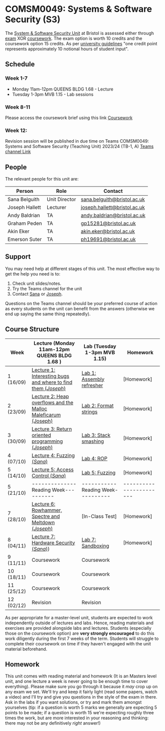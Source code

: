 # COMSM0049: Systems & Software Security (S3)

The [System & Software Security Unit](https://www.bris.ac.uk/unit-programme-catalogue/UnitDetails.jsa?ayrCode=21%2F22&unitCode=COMSM0049) at Bristol is assessed either through [exam](https://www.bris.ac.uk/unit-programme-catalogue/UnitDetails.jsa?ayrCode=21%2F22&unitCode=COMSM0050) XOR [coursework](https://www.bris.ac.uk/unit-programme-catalogue/UnitDetails.jsa?ayrCode=21%2F22&unitCode=COMSM0051).
The exam option is worth 10 credits and the coursework option 15 credits.
As per [university guidelines](http://www.bristol.ac.uk/academic-quality/assessment/regulations-and-code-of-practice-for-taught-programmes/programme-design/) "one credit point represents approximately 10 notional hours of student input".

## Schedule

### Week 1-7
- Monday 11am-12pm QUEENS BLDG 1.68 - Lecture
- Tuesday 1-3pm MVB 1.15 - Lab sessions

### Week 8-11
Please access the coursework brief using this link [Coursework](https://github.com/cs-uob/COMSM0049/blob/master/docs/Systems%20and%20Software%20Security%20Coursework%2023-24.docx)


### Week 12: 

Revision session will be published in due time on Teams COMSM0049: Systems and Software Security (Teaching Unit) 2023/24 (TB-1, A) 
 [Teams channel Link](https://teams.microsoft.com/l/channel/19%3a5IMsIc5ntnsf4jmmq6g7KNwN2epdvrb_vs91FR7jafo1%40thread.tacv2/General?groupId=e990e356-9e3d-4764-9172-5df2ee2329db&tenantId=b2e47f30-cd7d-4a4e-a5da-b18cf1a4151b)



## People

The relevant people for this unit are:

| Person         | Role          | Contact                                                             |
|----------------|---------------|---------------------------------------------------------------------|
| Sana Belguith  | Unit Director | [sana.belguith@bristol.ac.uk](mailto:sana.belguith@bristol.ac.uk)   |
| Joseph Hallett | Lecturer      | [joseph.hallett@bristol.ac.uk](mailto:joseph.hallett@bristol.ac.uk) |
| Andy Baldrian  | TA            | [andy.baldrian@bristol.ac.uk](mailto:andy.baldrian@bristol.ac.uk)   |
| Graham Peden   | TA            | [gp15281@bristol.ac.uk](mailto:gp15281@bristol.ac.uk)               |
| Akin Eker      | TA            | [akin.eker@bristol.ac.uk](mailto:akin.eker@bristol.ac.uk)           |
| Emerson Suter  | TA            | [ph19691@bristol.ac.uk](mailto:ph19691@bristol.ac.uk)               |

## Support

You may need help at different stages of this unit.
The most effective way to get the help you need is to:

1. Check unit slides/notes.
2. Try the Teams channel for the unit
3. Contact [Sana](mailto:sana.belguith@bristol.ac.uk) or [Joseph](mailto:joseph.hallett@bristol.ac.uk).

Questions on the Teams channel should be your preferred course of action as every students on the unit can benefit from the answers (otherwise we end up saying the same thing repeatedly).

## Course Structure

| Week       | Lecture (Monday 11am-12pm QUEENS BLDG 1.68 )                                        |   Lab (Tuesday 1-3pm MVB 1.15)   | Homework        |   
|------------|-------------------------------------------------------------------------------------|----------------------------------|-----------------|
| 1  (16/09) | [Lecture 1: Interesting bugs and where to find them (*Joseph*)](lectures/1/slides.pdf)  | [Lab 1: Assembly refresher](https://github.com/cs-uob/COMSM0049/blob/master/docs/labs/1.md)                            | [Homework]                                                      |   
| 2  (23/09) |[Lecture 2: Heap overflows and the Malloc Maleficarum (Joseph)](lectures/2/slides.pdf) | [Lab 2: Format strings](https://github.com/cs-uob/COMSM0049/blob/master/docs/labs/2.md)       | [Homework]                                                 |               |   |
 | 3  (30/09) | [Lecture 3: Return oriented programming (*Joseph*)](lectures/3/slides.pdf)         | [Lab 3: Stack smashing](https://github.com/cs-uob/COMSM0049/blob/master/docs/labs/3.md)      | [Homework]    |   
| 4  (07/10) | [Lecture 4: Fuzzing (*Sana*)](https://github.com/cs-uob/COMSM0049/blob/master/docs/lectures/4/Intro-fuzzzing.pdf)                                       |[Lab 4: ROP](https://github.com/cs-uob/COMSM0049/blob/master/docs/labs/4.md)          |  [Homework]|   
| 5  (14/10) |[Lecture 5: Access Control (*Sana*)](https://github.com/cs-uob/COMSM0049/blob/master/docs/lectures/5/Access%20Control%2023-24.pdf)         |  [Lab 5: Fuzzing](https://github.com/cs-uob/COMSM0049/blob/master/docs/labs/5.md)           | [Homework]                                |  
|5  (21/10)|--------------Reading Week----------|-----------Reading Week----------|-----------------------|
| 7  (28/10) |  [Lecture 6: Rowhammer, Spectre and Meltdown (*Joseph*)](lectures/6/slides.pdf)      |[In-Class Test]       |  [Homework]                                      |   
| 8  (04/11) | [Lecture 7: Hardware Security (*Sana*)](https://github.com/cs-uob/COMSM0049/blob/master/docs/lectures/7/Hardware%20Security%201.pdf))                                                                                            |  [Lab 7: Sandboxing](https://github.com/cs-uob/COMSM0049/blob/master/docs/labs/6.md) |  [Homework]                       |  
| 9  (11/11) | Coursework                                                                                  | Coursework                                                                                                                          |                                                                             |   |
| 10  (18/11) | Coursework                                                                                  | Coursework                                                                                                                          |                                                                             |   |
| 11 (25/12) | Coursework                                                                                  | Coursework                                                                                                                          |                                                                             |   |
| 12 (02/12) | Revision                                                                                    | Revision      |       |   |

As per appropriate for a master-level unit, students are expected to work independently outside of lectures and labs.
Hence, reading materials and exercises are provided alongside labs and lectures.
Students (especially those on the coursework option) are **very strongly encouraged** to do this work diligently during the first 7 weeks of the term.
Students will struggle to complete their coursework on time if they haven't engaged with the unit material beforehand.

## Homework

This unit comes with reading material and homework (It is an Masters level unit, and one lecture a week is never going to be enough time to cover everything). Please make sure you go through it because it *may* crop up on any exam we set.  We'll try and keep it fairly light (read some papers, watch a video) and I'll try and give you questions in the style of the exam in there.  Ask in the labs if you want solutions, or try and mark them amongst yourselves (tip: if a question is worth 5 marks we generally are expecting 5 points to be made; if a question is worth 15 we're expecting roughly three times the work, but are more interested in your reasoning and thinking: there may not be any definitively *right* answer!)

